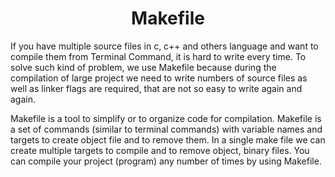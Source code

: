 <h1 align="center"> Makefile </h1>

If you have multiple source files in c, c++ and others language and want to compile them from Terminal Command, it is hard to write every time. To solve such kind of problem, we use Makefile because during the compilation of large project we need to write numbers of source files as well as linker flags are required, that are not so easy to write again and again.

Makefile is a tool to simplify or to organize code for compilation. Makefile is a set of commands (similar to terminal commands) with variable names and targets to create object file and to remove them. In a single make file we can create multiple targets to compile and to remove object, binary files. You can compile your project (program) any number of times by using Makefile.
